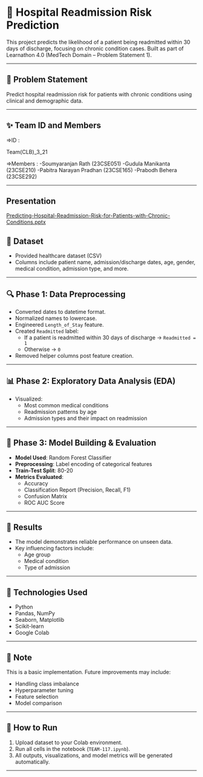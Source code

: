 # 🏥 Hospital Readmission Risk Prediction

This project predicts the likelihood of a patient being readmitted within 30 days of discharge, focusing on chronic condition cases. Built as part of Learnathon 4.0 (MedTech Domain – Problem Statement 1).

---

## 🚀 Problem Statement

Predict hospital readmission risk for patients with chronic conditions using clinical and demographic data.

---

## ✨ Team ID and Members

=>ID : 

Team(CLB)_3_21

=>Members :
-Soumyaranjan Rath (23CSE051)
-Gudula Manikanta (23CSE210)
-Pabitra Narayan Pradhan (23CSE165)
-Prabodh Behera (23CSE292)

---
## Presentation 
[Predicting-Hospital-Readmission-Risk-for-Patients-with-Chronic-Conditions.pptx](https://github.com/user-attachments/files/21431502/Predicting-Hospital-Readmission-Risk-for-Patients-with-Chronic-Conditions.pptx)


## 📁 Dataset

- Provided healthcare dataset (CSV)
- Columns include patient name, admission/discharge dates, age, gender, medical condition, admission type, and more.

---

## 🔍 Phase 1: Data Preprocessing

- Converted dates to datetime format.
- Normalized names to lowercase.
- Engineered `Length_of_Stay` feature.
- Created `Readmitted` label:
  - If a patient is readmitted within 30 days of discharge → `Readmitted = 1`
  - Otherwise → `0`
- Removed helper columns post feature creation.

---

## 📊 Phase 2: Exploratory Data Analysis (EDA)

- Visualized:
  - Most common medical conditions
  - Readmission patterns by age
  - Admission types and their impact on readmission

---

## 🤖 Phase 3: Model Building & Evaluation

- **Model Used**: Random Forest Classifier
- **Preprocessing**: Label encoding of categorical features
- **Train-Test Split**: 80-20
- **Metrics Evaluated**:
  - Accuracy
  - Classification Report (Precision, Recall, F1)
  - Confusion Matrix
  - ROC AUC Score

---

## 🧠 Results

- The model demonstrates reliable performance on unseen data.
- Key influencing factors include:
  - Age group
  - Medical condition
  - Type of admission

---

## 📌 Technologies Used

- Python
- Pandas, NumPy
- Seaborn, Matplotlib
- Scikit-learn
- Google Colab

---


## 📎 Note

This is a basic implementation. Future improvements may include:
- Handling class imbalance
- Hyperparameter tuning
- Feature selection
- Model comparison

---

## 📂 How to Run

1. Upload dataset to your Colab environment.
2. Run all cells in the notebook (`TEAM-117.ipynb`).
3. All outputs, visualizations, and model metrics will be generated automatically.

---


